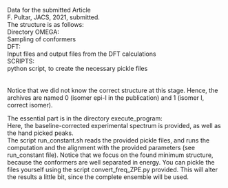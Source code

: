 Data for the submitted Article <br/>
F. Pultar, JACS, 2021, submitted.
<br/>
The structure is as follows:<br/>
Directory OMEGA:<br/>
  Sampling of conformers<br/>
DFT:<br/>
  Input files and output files from the DFT calculations<br/>
SCRIPTS:<br/>
  python script, to create the necessary pickle files<br/>
<br/>
<br/>
Notice that we did not know the correct structure at this stage. Hence, the archives are named 0 (isomer epi-I in the publication) and 1 (isomer I, correct isomer).

The essential part is in the directory execute_program:<br>
Here, the baseline-corrected experimental spectrum is provided, as well as the hand picked peaks. <br>
The script run_constant.sh reads the provided pickle files, and runs the computation and the alignment with the provided parameters (see run_constant file).
Notice that we focus on the found minimum structure, because the conformers are well separated in energy. You can pickle the files yourself using the script convert_freq_ZPE.py provided. This will alter the results a little bit, since the complete ensemble will be used. <br>
